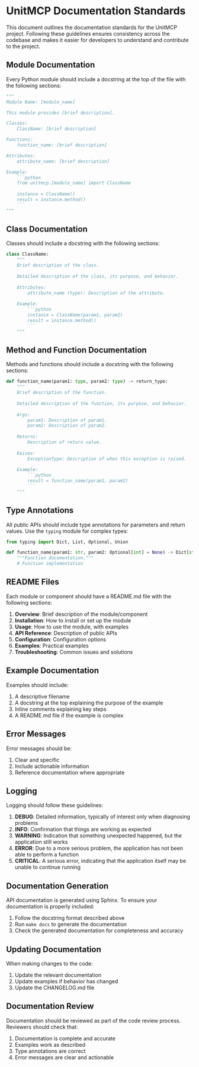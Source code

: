 # UnitMCP Documentation Standards

This document outlines the documentation standards for the UnitMCP project. Following these guidelines ensures consistency across the codebase and makes it easier for developers to understand and contribute to the project.

## Module Documentation

Every Python module should include a docstring at the top of the file with the following sections:

```python
"""
Module Name: [module_name]

This module provides [brief description].

Classes:
    ClassName: [brief description]

Functions:
    function_name: [brief description]

Attributes:
    attribute_name: [brief description]

Example:
    ```python
    from unitmcp.[module_name] import ClassName
    
    instance = ClassName()
    result = instance.method()
    ```
"""
```

## Class Documentation

Classes should include a docstring with the following sections:

```python
class ClassName:
    """
    Brief description of the class.
    
    Detailed description of the class, its purpose, and behavior.
    
    Attributes:
        attribute_name (type): Description of the attribute.
    
    Example:
        ```python
        instance = ClassName(param1, param2)
        result = instance.method()
        ```
    """
```

## Method and Function Documentation

Methods and functions should include a docstring with the following sections:

```python
def function_name(param1: type, param2: type) -> return_type:
    """
    Brief description of the function.
    
    Detailed description of the function, its purpose, and behavior.
    
    Args:
        param1: Description of param1.
        param2: Description of param2.
    
    Returns:
        Description of return value.
        
    Raises:
        ExceptionType: Description of when this exception is raised.
    
    Example:
        ```python
        result = function_name(param1, param2)
        ```
    """
```

## Type Annotations

All public APIs should include type annotations for parameters and return values. Use the `typing` module for complex types:

```python
from typing import Dict, List, Optional, Union

def function_name(param1: str, param2: Optional[int] = None) -> Dict[str, List[str]]:
    """Function documentation."""
    # Function implementation
```

## README Files

Each module or component should have a README.md file with the following sections:

1. **Overview**: Brief description of the module/component
2. **Installation**: How to install or set up the module
3. **Usage**: How to use the module, with examples
4. **API Reference**: Description of public APIs
5. **Configuration**: Configuration options
6. **Examples**: Practical examples
7. **Troubleshooting**: Common issues and solutions

## Example Documentation

Examples should include:

1. A descriptive filename
2. A docstring at the top explaining the purpose of the example
3. Inline comments explaining key steps
4. A README.md file if the example is complex

## Error Messages

Error messages should be:

1. Clear and specific
2. Include actionable information
3. Reference documentation where appropriate

## Logging

Logging should follow these guidelines:

1. **DEBUG**: Detailed information, typically of interest only when diagnosing problems
2. **INFO**: Confirmation that things are working as expected
3. **WARNING**: Indication that something unexpected happened, but the application still works
4. **ERROR**: Due to a more serious problem, the application has not been able to perform a function
5. **CRITICAL**: A serious error, indicating that the application itself may be unable to continue running

## Documentation Generation

API documentation is generated using Sphinx. To ensure your documentation is properly included:

1. Follow the docstring format described above
2. Run `make docs` to generate the documentation
3. Check the generated documentation for completeness and accuracy

## Updating Documentation

When making changes to the code:

1. Update the relevant documentation
2. Update examples if behavior has changed
3. Update the CHANGELOG.md file

## Documentation Review

Documentation should be reviewed as part of the code review process. Reviewers should check that:

1. Documentation is complete and accurate
2. Examples work as described
3. Type annotations are correct
4. Error messages are clear and actionable
